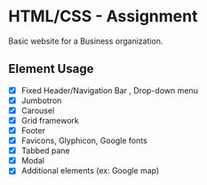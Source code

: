 # HTML/CSS - Assignment

Basic website for a Business organization.

## Element Usage

- [x] Fixed Header/Navigation Bar , Drop-down menu
- [x] Jumbotron
- [x] Carousel
- [x] Grid framework
- [x] Footer
- [x] Favicons, Glyphicon, Google fonts
- [x] Tabbed pane
- [x] Modal
- [x] Additional elements (ex: Google map)
